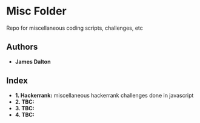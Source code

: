 # **Misc Folder**

Repo for miscellaneous coding scripts, challenges, etc

## Authors

- **James Dalton**

## Index

- **1. Hackerrank:** miscellaneous hackerrank challenges done in javascript
- **2. TBC:**
- **3. TBC:**
- **4. TBC:**
